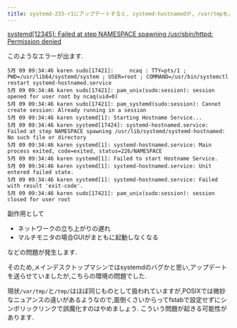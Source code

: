 ```yaml
---
title: systemd-233-r1にアップデートすると, systemd-hostnamedが, /var/tmpを/tmp/へのシンボリックリンクとしている場合, クラッシュします
---
```


[systemd[12345]: Failed at step NAMESPACE spawning /usr/sbin/httpd: Permission denied](https://help.directadmin.com/item.php?id=614)

このようなエラーが出ます.

~~~
5月 09 09:34:46 karen sudo[17421]:     ncaq : TTY=pts/1 ; PWD=/usr/lib64/systemd/system ; USER=root ; COMMAND=/usr/bin/systemctl restart systemd-hostnamed.service
5月 09 09:34:46 karen sudo[17421]: pam_unix(sudo:session): session opened for user root by ncaq(uid=0)
5月 09 09:34:46 karen sudo[17421]: pam_systemd(sudo:session): Cannot create session: Already running in a session
5月 09 09:34:46 karen systemd[1]: Starting Hostname Service...
5月 09 09:34:46 karen systemd[17424]: systemd-hostnamed.service: Failed at step NAMESPACE spawning /usr/lib/systemd/systemd-hostnamed: No such file or directory
5月 09 09:34:46 karen systemd[1]: systemd-hostnamed.service: Main process exited, code=exited, status=226/NAMESPACE
5月 09 09:34:46 karen systemd[1]: Failed to start Hostname Service.
5月 09 09:34:46 karen systemd[1]: systemd-hostnamed.service: Unit entered failed state.
5月 09 09:34:46 karen systemd[1]: systemd-hostnamed.service: Failed with result 'exit-code'.
5月 09 09:34:46 karen sudo[17421]: pam_unix(sudo:session): session closed for user root
~~~

副作用として

* ネットワークの立ち上がりの遅れ
* マルチモニタの場合GUIがまともに起動しなくなる

などの問題が発生します.

そのため,メインデスクトップマシンではsystemdのバグかと思い,アップデートを送らせていましたが,こちらの環境の問題でした.

現状`/var/tmp/`と`/tmp/`はほぼ同じものとして扱われていますが,POSIXでは微妙なニュアンスの違いがあるようなので,面倒くさいからってfstabで設定せずにシンボリックリンクで誤魔化すのはやめましょう.
こういう問題が起きる可能性があります.
